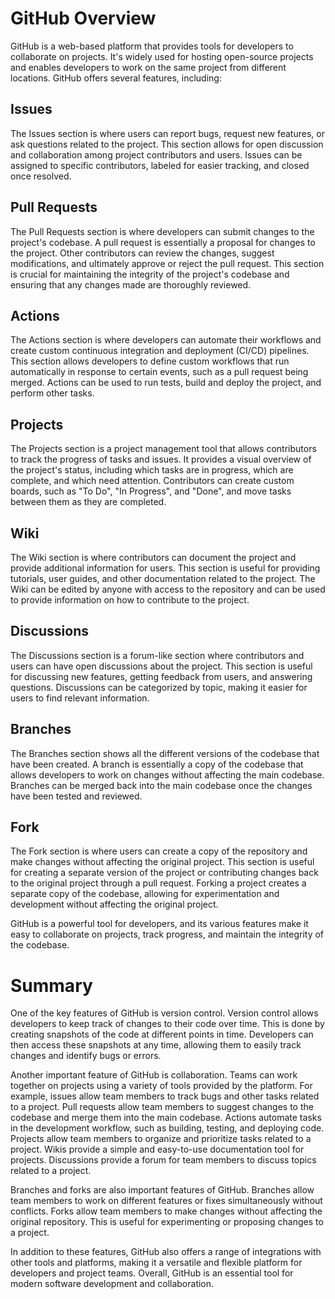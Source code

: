 # GitHub Overview
GitHub is a web-based platform that provides tools for developers to collaborate on projects. It's widely used for hosting open-source projects and enables developers to work on the same project from different locations. GitHub offers several features, including:

## Issues
The Issues section is where users can report bugs, request new features, or ask questions related to the project. This section allows for open discussion and collaboration among project contributors and users. Issues can be assigned to specific contributors, labeled for easier tracking, and closed once resolved.

## Pull Requests
The Pull Requests section is where developers can submit changes to the project's codebase. A pull request is essentially a proposal for changes to the project. Other contributors can review the changes, suggest modifications, and ultimately approve or reject the pull request. This section is crucial for maintaining the integrity of the project's codebase and ensuring that any changes made are thoroughly reviewed.

## Actions
The Actions section is where developers can automate their workflows and create custom continuous integration and deployment (CI/CD) pipelines. This section allows developers to define custom workflows that run automatically in response to certain events, such as a pull request being merged. Actions can be used to run tests, build and deploy the project, and perform other tasks.

## Projects
The Projects section is a project management tool that allows contributors to track the progress of tasks and issues. It provides a visual overview of the project's status, including which tasks are in progress, which are complete, and which need attention. Contributors can create custom boards, such as "To Do", "In Progress", and "Done", and move tasks between them as they are completed.

## Wiki
The Wiki section is where contributors can document the project and provide additional information for users. This section is useful for providing tutorials, user guides, and other documentation related to the project. The Wiki can be edited by anyone with access to the repository and can be used to provide information on how to contribute to the project.

## Discussions
The Discussions section is a forum-like section where contributors and users can have open discussions about the project. This section is useful for discussing new features, getting feedback from users, and answering questions. Discussions can be categorized by topic, making it easier for users to find relevant information.

## Branches
The Branches section shows all the different versions of the codebase that have been created. A branch is essentially a copy of the codebase that allows developers to work on changes without affecting the main codebase. Branches can be merged back into the main codebase once the changes have been tested and reviewed.

## Fork
The Fork section is where users can create a copy of the repository and make changes without affecting the original project. This section is useful for creating a separate version of the project or contributing changes back to the original project through a pull request. Forking a project creates a separate copy of the codebase, allowing for experimentation and development without affecting the original project.

GitHub is a powerful tool for developers, and its various features make it easy to collaborate on projects, track progress, and maintain the integrity of the codebase.

# Summary 
One of the key features of GitHub is version control. Version control allows developers to keep track of changes to their code over time. This is done by creating snapshots of the code at different points in time. Developers can then access these snapshots at any time, allowing them to easily track changes and identify bugs or errors.

Another important feature of GitHub is collaboration. Teams can work together on projects using a variety of tools provided by the platform. For example, issues allow team members to track bugs and other tasks related to a project. Pull requests allow team members to suggest changes to the codebase and merge them into the main codebase. Actions automate tasks in the development workflow, such as building, testing, and deploying code. Projects allow team members to organize and prioritize tasks related to a project. Wikis provide a simple and easy-to-use documentation tool for projects. Discussions provide a forum for team members to discuss topics related to a project.

Branches and forks are also important features of GitHub. Branches allow team members to work on different features or fixes simultaneously without conflicts. Forks allow team members to make changes without affecting the original repository. This is useful for experimenting or proposing changes to a project.

In addition to these features, GitHub also offers a range of integrations with other tools and platforms, making it a versatile and flexible platform for developers and project teams. Overall, GitHub is an essential tool for modern software development and collaboration.

